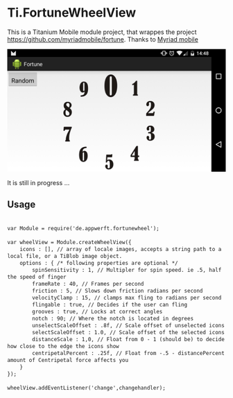 Ti.FortuneWheelView
===================

This is a Titanium Mobile module project, that wrappes the project https://github.com/myriadmobile/fortune. Thanks to [Myriad mobile](http://www.myriadmobile.com/)

![](https://github.com/myriadmobile/fortune/raw/master/res/screenshot.png)

It is still in progress …   

Usage
-----
~~~

var Module = require('de.appwerft.fortunewheel');

var wheelView = Module.createWheelView({
    icons : [], // array of locale images, accepts a string path to a local file, or a TiBlob image object.
    options : { /* following properties are optional */
        spinSensitivity : 1, // Multipler for spin speed. ie .5, half the speed of finger
        frameRate : 40, // Frames per second
        friction : 5, // Slows down friction radians per second
        velocityClamp : 15, // clamps max fling to radians per second
        flingable : true, // Decides if the user can fling
        grooves : true, // Locks at correct angles
        notch : 90; // Where the notch is located in degrees
        unselectScaleOffset : .8f, // Scale offset of unselected icons
        selectScaleOffset : 1.0, // Scale offset of the selected icons
        distanceScale : 1,0, // Float from 0 - 1 (should be) to decide how close to the edge the icons show
        centripetalPercent : .25f, // Float from -.5 - distancePercent amount of Centripetal force affects you
    }
});

wheelView.addEventListener('change',changehandler);

~~~

